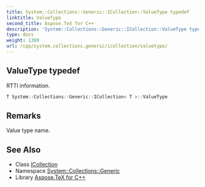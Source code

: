 ```yaml
---
title: System::Collections::Generic::ICollection::ValueType typedef
linktitle: ValueType
second_title: Aspose.TeX for C++
description: 'System::Collections::Generic::ICollection::ValueType typedef. RTTI information in C++.'
type: docs
weight: 1300
url: /cpp/system.collections.generic/icollection/valuetype/
---
```

## ValueType typedef


RTTI information.

```cpp
T System::Collections::Generic::ICollection< T >::ValueType
```

## Remarks


Value type name. 
## See Also

* Class [ICollection](../)
* Namespace [System::Collections::Generic](../../)
* Library [Aspose.TeX for C++](../../../)
